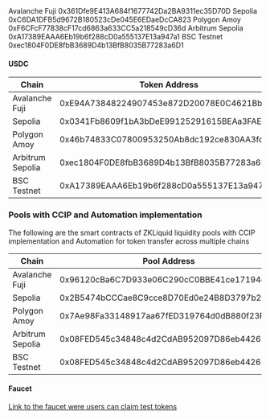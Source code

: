 
</thead><tbody>
<tr>
<td>Avalanche Fuji</td>
<td>0x361Dfe9E413A684f1677742Da2BA9311ec35D70D</td>
</tr>
<tr>
<td>Sepolia</td>
<td>0xC6DA1DFB5d9672B180523cDe045E6EDaeDcCA823</td>
</tr>
<tr>
<td>Polygon Amoy</td>
<td>0xF6CFcF77838cF17cd6863a633CC5a218549cD36d</td>
</tr>
<tr>
<td>Arbitrum Sepolia</td>
<td>0xA17389EAAA6Eb19b6f288cD0a555137E13a947a1</td>
</tr>
<tr>
<td>BSC Testnet</td>
<td>0xec1804F0DE8fbB3689D4b13BfB8035B77283a6D1</td>
</tr>
</tbody></table>

<h4>USDC</h4>

<table class="responsive"><thead>
<tr>
<th>Chain</th>
<th>Token Address</th>
</tr>
</thead><tbody>
<tr>
<td>Avalanche Fuji</td>
<td>0xE94A73848224907453e872D20078E0C4621BbA92</td>
</tr>
<tr>
<td>Sepolia</td>
<td>0x0341Fb8609f1bA3bDeE99125291615BEAa3FAE15</td>
</tr>
<tr>
<td>Polygon Amoy</td>
<td>0x46b74833C07800953250Ab8dc192ce830AA3fc64</td>
</tr>
<tr>
<td>Arbitrum Sepolia</td>
<td>0xec1804F0DE8fbB3689D4b13BfB8035B77283a6D1</td>
</tr>
<tr>
<td>BSC Testnet</td>
<td>0xA17389EAAA6Eb19b6f288cD0a555137E13a947a1</td>
</tr>
</tbody></table>

<h3>Pools with CCIP and Automation implementation</h3>

<p>The following are the smart contracts of ZKLiquid liquidity pools with CCIP implementation and Automation for token transfer across multiple chains</p>

<table class="responsive"><thead>
<tr>
<th>Chain</th>
<th>Pool Address</th>
</tr>
</thead><tbody>
<tr>
<td>Avalanche Fuji</td>
<td>0x96120cBa6C7D933e06C290cC0BBE41ce17194c1F</td>
</tr>
<tr>
<td>Sepolia</td>
<td>0x2B5474bCCCae8C9cce8D70Ed0e24B8D3797b2BAD</td>
</tr>
<tr>
<td>Polygon Amoy</td>
<td>0x7Ae98Fa33148917aa67fED319764d0dB880f23F6</td>
</tr>
<tr>
<td>Arbitrum Sepolia</td>
<td>0x08FED545c34848c4d2CdAB952097D86eb4426708</td>
</tr>
<tr>
<td>BSC Testnet</td>
<td>0x08FED545c34848c4d2CdAB952097D86eb4426708</td>
</tr>
</tbody></table>

<h4>Faucet</h4>

<p><a href="https://app.zkliquid.io/swap/faucet" rel="nofollow">Link to the faucet were users can claim test tokens </a></p>


